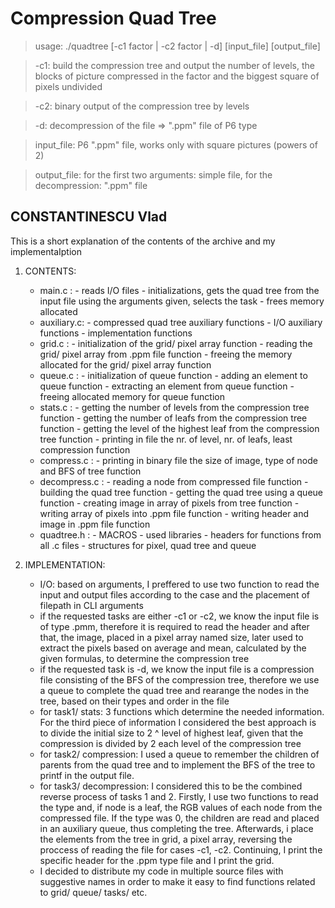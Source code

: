 # Compression Quad Tree

>usage: ./quadtree [-c1 factor | -c2 factor | -d] [input_file] [output_file]

>-c1: build the compression tree and output the number of levels, the blocks of picture compressed in the factor and the biggest square of pixels undivided

>-c2: binary output of the compression tree by levels

>-d: decompression of the file => ".ppm" file of P6 type

>input_file: P6 ".ppm" file, works only with square pictures (powers of 2)

>output_file: for the first two arguments: simple file, for the decompression: ".ppm" file

## CONSTANTINESCU Vlad

This is a short explanation of the contents of the archive and my implementaIption

1. CONTENTS:

 
    - main.c : - reads I/O files
               - initializations, gets the quad tree from the input file
                using the arguments given, selects the task
               - frees memory allocated 
    - auxiliary.c: - compressed quad tree auxiliary functions
                   - I/O auxiliary functions
                   - implementation functions
    - grid.c : - initialization of the grid/ pixel array function
               - reading the grid/ pixel array from .ppm file function
               - freeing the memory allocated for the grid/ pixel array function
    - queue.c : - initialization of queue function
                - adding an element to queue function
                - extracting an element from queue function
                - freeing allocated memory for queue function
    - stats.c : - getting the number of levels from the compression tree function
                - getting the number of leafs from the compression tree function
                - getting the level of the highest leaf from the compression tree function
                - printing in file the nr. of level, nr. of leafs, least compression function
    - compress.c : - printing in binary file the size of image, type of node and BFS of tree function
    - decompress.c : - reading a node from compressed file function
                     - building the quad tree function
                     - getting the quad tree using a queue function
                     - creating image in array of pixels from tree function
                     - writing array of pixels into .ppm file function
                     - writing header and image in .ppm file function
    - quadtree.h : - MACROS
                   - used libraries 
                   - headers for functions from all .c files
                   - structures for pixel, quad tree and queue
2. IMPLEMENTATION:


    - I/O: based on arguments, I preffered to use two function to read the input and output files
    according to the case and the placement of filepath in CLI arguments
    - if the requested tasks are either -c1 or -c2, we know the input file is of type .pmm, therefore
    it is required to read the header and after that, the image, placed in a pixel array named size, later
    used to extract the pixels based on average and mean, calculated by the given formulas, to determine the
    compression tree
    - if the requested task is -d, we know the input file is a compression file consisting of the BFS of the
    compression tree, therefore we use a queue to complete the quad tree and rearange the nodes in the tree,
    based on their types and order in the file
    - for task1/ stats: 3 functions which determine the needed information. For the third piece of information
    I considered the best approach is to divide the initial size to 2 ^ level of highest leaf, given that
    the compression is divided by 2 each level of the compression tree
    - for task2/ compression: I used a queue to remember the children of parents from the quad tree and to
    implement the BFS of the tree to printf in the output file.
    - for task3/ decompression: I considered this to be the combined reverse process of tasks 1 and 2.
    Firstly, I use two functions to read the type and, if node is a leaf, the RGB values of each node from
    the compressed file. If the type was 0, the children are read and placed in an auxiliary queue, thus
    completing the tree. Afterwards, i place the elements from the tree in grid, a pixel array, reversing the
    proccess of reading the file for cases -c1, -c2. Continuing, I print the specific header for the .ppm type
    file and I print the grid.
    - I decided to distribute my code in multiple source files with suggestive names in order to make it
    easy to find functions related to grid/ queue/ tasks/ etc.

